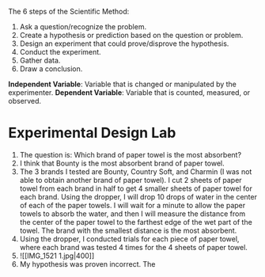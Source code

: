 The 6 steps of the Scientific Method:
1. Ask a question/recognize the problem.
2. Create a hypothesis or prediction based on the question or problem.
3. Design an experiment that could prove/disprove the hypothesis.
4. Conduct the experiment.
5. Gather data.
6. Draw a conclusion.

**Independent Variable**: Variable that is changed or manipulated by the experimenter.
**Dependent Variable**: Variable that is counted, measured, or observed.

# Experimental Design Lab
1. The question is: Which brand of paper towel is the most absorbent?
2. I think that Bounty is the most absorbent brand of paper towel. 
3. The 3 brands I tested are Bounty, Country Soft, and Charmin (I was not able to obtain another brand of paper towel). I cut 2 sheets of paper towel from each brand in half to get 4 smaller sheets of paper towel for each brand. Using the dropper, I will drop 10 drops of water in the center of each of the paper towels. I will wait for a minute to allow the paper towels to absorb the water, and then I will measure the distance from the center of the paper towel to the farthest edge of the wet part of the towel. The brand with the smallest distance is the most absorbent.
4. Using the dropper, I conducted trials for each piece of paper towel, where each brand was tested 4 times for the 4 sheets of paper towel.
5. ![[IMG_1521 1.jpg|400]]
6. My hypothesis was proven incorrect. The 
